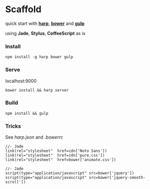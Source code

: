 # Scaffold

quick start with [**harp**](http://harpjs.com/), [**bower**](http://bower.io/) and [**gulp**](http://gulpjs.com/)

using **Jade**, **Stylus**, **CoffeeScript** as is

### Install

    npm install -g harp bower gulp

### Serve

localhost:9000

    bower install && harp server

### Build

    npm install && gulp

### Tricks

See *harp.json* and *.bowerrc*

```jade
//- Jade
link(rel="stylesheet"  href=cdn['Noto Sans'])
link(rel="stylesheet"  href=cdn['pure.css'])
link(rel="stylesheet"  href=bower['animate.css'])
```

```jade
//- Jade
script(type="application/javascript" src=bower['jquery'])
script(type="application/javascript" src=bower['jquery-smooth-scroll'])
```
